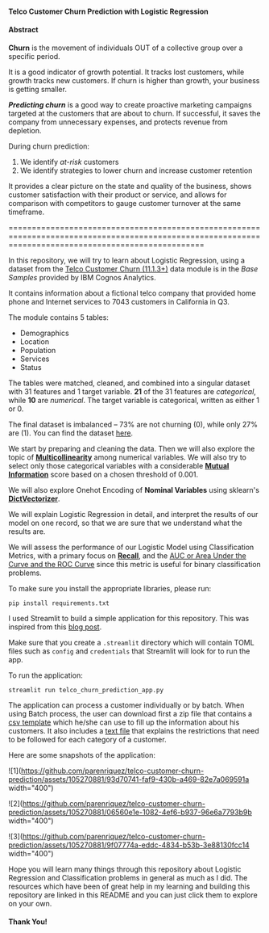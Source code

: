 #### **Telco Customer Churn Prediction with Logistic Regression**

#### **Abstract**

**Churn** is the movement of individuals OUT of a collective group over a specific period.

It is a good indicator of growth potential. It tracks lost customers, while growth tracks new customers. If churn is higher than growth, your business is getting smaller.

***Predicting churn*** is a good way to create proactive marketing campaigns targeted at the customers that are about to churn.
If successful, it saves the company from unnecessary expenses, and protects revenue from depletion.

During churn prediction:

1. We identify *at-risk* customers
2. We identify strategies to lower churn and increase customer retention

It provides a clear picture on the state and quality of the business, shows customer satisfaction with their product or service, and allows for comparison with competitors to gauge customer turnover at the same timeframe.

======================================================================================================================================================

In this repository, we will try to learn about Logistic Regression, using a dataset from the [Telco Customer Churn (11.1.3+)](https://community.ibm.com/community/user/businessanalytics/blogs/steven-macko/2019/07/11/telco-customer-churn-1113) data module is in the *Base Samples* provided by IBM Cognos Analytics.

It contains information about a fictional telco company that provided home phone and Internet services to 7043 customers in California in Q3.

The module contains 5 tables:

- Demographics
- Location
- Population
- Services
- Status

The tables were matched, cleaned, and combined into a singular dataset with 31 features and 1 target variable. **21** of the 31 features are *categorical*, while **10** are *numerical*. The target variable is categorical, written as either 1 or 0.

The final dataset is imbalanced – 73% are not churning (0), while only 27% are (1). You can find the dataset [here](./dataset/telco_churn_raw.csv).

We start by preparing and cleaning the data. Then we will also explore the topic of [**Multicollinearity**](https://towardsdatascience.com/statistics-in-python-collinearity-and-multicollinearity-4cc4dcd82b3f) among numerical variables. We will also try to select only those categorical variables with a considerable [**Mutual Information**](https://towardsdatascience.com/select-features-for-machine-learning-model-with-mutual-information-534fe387d5c8) score based on a chosen threshold of 0.001. 

We will also explore Onehot Encoding of **Nominal Variables** using sklearn's [**DictVectorizer**](https://scikit-learn.org/stable/modules/generated/sklearn.feature_extraction.DictVectorizer.html).

We will explain Logistic Regression in detail, and interpret the results of our model on one record, so that we are sure that we understand what the results are.

We will assess the performance of our Logistic Model using Classification Metrics, with a primary focus on [**Recall**](https://towardsdatascience.com/precision-recall-and-f1-score-of-multiclass-classification-learn-in-depth-6c194b217629), and the [AUC or Area Under the Curve and the ROC Curve](https://developers.google.com/machine-learning/crash-course/classification/roc-and-auc) since this metric is useful for binary classification problems.

To make sure you install the appropriate libraries, please run:

`pip install requirements.txt`

I used Streamlit to build a simple application for this repository. This was inspired from this [blog post](https://neptune.ai/blog/how-to-implement-customer-churn-prediction). 

Make sure that you create a `.streamlit` directory which will contain TOML files such as `config` and `credentials` that Streamlit will look for to run the app.

To run the application:

`streamlit run telco_churn_prediction_app.py`

The application can process a customer individually or by batch. When using Batch process, the user can download first a zip file that contains a [csv template](./template/customer_template.csv) which he/she can use to fill up the information about his customers. It also includes a [text file](./template/customer_template.txt) that explains the restrictions that need to be followed for each category of a customer.

Here are some snapshots of the application:

![1](https://github.com/parenriquez/telco-customer-churn-prediction/assets/105270881/93d70741-faf9-430b-a469-82e7a069591a width="400")

![2](https://github.com/parenriquez/telco-customer-churn-prediction/assets/105270881/06560e1e-1082-4ef6-b937-96e6a7793b9b width="400")

![3](https://github.com/parenriquez/telco-customer-churn-prediction/assets/105270881/9f07774a-eddc-4834-b53b-3e88130fcc14 width="400")

Hope you will learn many things through this repository about Logistic Regression and Classification problems in general as much as I did. The resources which have been of great help in my learning and building this repository are linked in this README and you can just click them to explore on your own.

#### **Thank You!**
